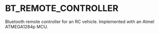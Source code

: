 # BT_REMOTE_CONTROLLER
Bluetooth remote controller for an RC vehicle. Implemented with an Atmel ATMEGA1284p MCU.
